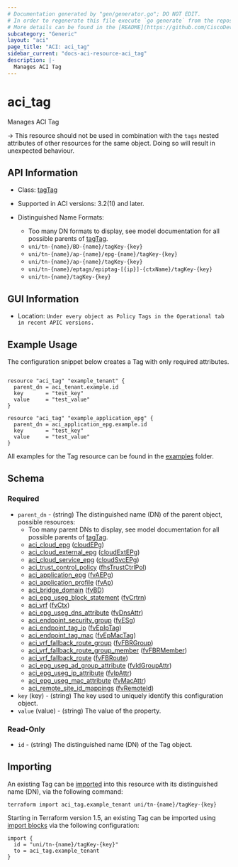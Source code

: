 ```yaml
---
# Documentation generated by "gen/generator.go"; DO NOT EDIT.
# In order to regenerate this file execute `go generate` from the repository root.
# More details can be found in the [README](https://github.com/CiscoDevNet/terraform-provider-aci/blob/master/README.md).
subcategory: "Generic"
layout: "aci"
page_title: "ACI: aci_tag"
sidebar_current: "docs-aci-resource-aci_tag"
description: |-
  Manages ACI Tag
---
```


# aci_tag #

Manages ACI Tag

  -> This resource should not be used in combination with the `tags` nested attributes of other resources for the same object. Doing so will result in unexpected behaviour.


## API Information ##

* Class: [tagTag](https://pubhub.devnetcloud.com/media/model-doc-latest/docs/app/index.html#/objects/tagTag/overview)

* Supported in ACI versions: 3.2(1l) and later.

* Distinguished Name Formats:
  - Too many DN formats to display, see model documentation for all possible parents of [tagTag](https://pubhub.devnetcloud.com/media/model-doc-latest/docs/app/index.html#/objects/tagTag/overview).
  - `uni/tn-{name}/BD-{name}/tagKey-{key}`
  - `uni/tn-{name}/ap-{name}/epg-{name}/tagKey-{key}`
  - `uni/tn-{name}/ap-{name}/tagKey-{key}`
  - `uni/tn-{name}/eptags/epiptag-[{ip}]-{ctxName}/tagKey-{key}`
  - `uni/tn-{name}/tagKey-{key}`

## GUI Information ##

* Location: `Under every object as Policy Tags in the Operational tab in recent APIC versions.`

## Example Usage ##

The configuration snippet below creates a Tag with only required attributes.

```hcl

resource "aci_tag" "example_tenant" {
  parent_dn = aci_tenant.example.id
  key       = "test_key"
  value     = "test_value"
}

resource "aci_tag" "example_application_epg" {
  parent_dn = aci_application_epg.example.id
  key       = "test_key"
  value     = "test_value"
}

```

All examples for the Tag resource can be found in the [examples](https://github.com/CiscoDevNet/terraform-provider-aci/tree/master/examples/resources/aci_tag) folder.

## Schema ##

### Required ###

* `parent_dn` - (string) The distinguished name (DN) of the parent object, possible resources:
  - Too many parent DNs to display, see model documentation for all possible parents of [tagTag](https://pubhub.devnetcloud.com/media/model-doc-latest/docs/app/index.html#/objects/tagTag/overview).
  - [aci_cloud_epg](https://registry.terraform.io/providers/CiscoDevNet/aci/latest/docs/resources/cloud_epg) ([cloudEPg](https://pubhub.devnetcloud.com/media/model-doc-latest/docs/app/index.html#/objects/cloudEPg/overview))
  - [aci_cloud_external_epg](https://registry.terraform.io/providers/CiscoDevNet/aci/latest/docs/resources/cloud_external_epg) ([cloudExtEPg](https://pubhub.devnetcloud.com/media/model-doc-latest/docs/app/index.html#/objects/cloudExtEPg/overview))
  - [aci_cloud_service_epg](https://registry.terraform.io/providers/CiscoDevNet/aci/latest/docs/resources/cloud_service_epg) ([cloudSvcEPg](https://pubhub.devnetcloud.com/media/model-doc-latest/docs/app/index.html#/objects/cloudSvcEPg/overview))
  - [aci_trust_control_policy](https://registry.terraform.io/providers/CiscoDevNet/aci/latest/docs/resources/trust_control_policy) ([fhsTrustCtrlPol](https://pubhub.devnetcloud.com/media/model-doc-latest/docs/app/index.html#/objects/fhsTrustCtrlPol/overview))
  - [aci_application_epg](https://registry.terraform.io/providers/CiscoDevNet/aci/latest/docs/resources/application_epg) ([fvAEPg](https://pubhub.devnetcloud.com/media/model-doc-latest/docs/app/index.html#/objects/fvAEPg/overview))
  - [aci_application_profile](https://registry.terraform.io/providers/CiscoDevNet/aci/latest/docs/resources/application_profile) ([fvAp](https://pubhub.devnetcloud.com/media/model-doc-latest/docs/app/index.html#/objects/fvAp/overview))
  - [aci_bridge_domain](https://registry.terraform.io/providers/CiscoDevNet/aci/latest/docs/resources/bridge_domain) ([fvBD](https://pubhub.devnetcloud.com/media/model-doc-latest/docs/app/index.html#/objects/fvBD/overview))
  - [aci_epg_useg_block_statement](https://registry.terraform.io/providers/CiscoDevNet/aci/latest/docs/resources/epg_useg_block_statement) ([fvCrtrn](https://pubhub.devnetcloud.com/media/model-doc-latest/docs/app/index.html#/objects/fvCrtrn/overview))
  - [aci_vrf](https://registry.terraform.io/providers/CiscoDevNet/aci/latest/docs/resources/vrf) ([fvCtx](https://pubhub.devnetcloud.com/media/model-doc-latest/docs/app/index.html#/objects/fvCtx/overview))
  - [aci_epg_useg_dns_attribute](https://registry.terraform.io/providers/CiscoDevNet/aci/latest/docs/resources/epg_useg_dns_attribute) ([fvDnsAttr](https://pubhub.devnetcloud.com/media/model-doc-latest/docs/app/index.html#/objects/fvDnsAttr/overview))
  - [aci_endpoint_security_group](https://registry.terraform.io/providers/CiscoDevNet/aci/latest/docs/resources/endpoint_security_group) ([fvESg](https://pubhub.devnetcloud.com/media/model-doc-latest/docs/app/index.html#/objects/fvESg/overview))
  - [aci_endpoint_tag_ip](https://registry.terraform.io/providers/CiscoDevNet/aci/latest/docs/resources/endpoint_tag_ip) ([fvEpIpTag](https://pubhub.devnetcloud.com/media/model-doc-latest/docs/app/index.html#/objects/fvEpIpTag/overview))
  - [aci_endpoint_tag_mac](https://registry.terraform.io/providers/CiscoDevNet/aci/latest/docs/resources/endpoint_tag_mac) ([fvEpMacTag](https://pubhub.devnetcloud.com/media/model-doc-latest/docs/app/index.html#/objects/fvEpMacTag/overview))
  - [aci_vrf_fallback_route_group](https://registry.terraform.io/providers/CiscoDevNet/aci/latest/docs/resources/vrf_fallback_route_group) ([fvFBRGroup](https://pubhub.devnetcloud.com/media/model-doc-latest/docs/app/index.html#/objects/fvFBRGroup/overview))
  - [aci_vrf_fallback_route_group_member](https://registry.terraform.io/providers/CiscoDevNet/aci/latest/docs/resources/vrf_fallback_route_group_member) ([fvFBRMember](https://pubhub.devnetcloud.com/media/model-doc-latest/docs/app/index.html#/objects/fvFBRMember/overview))
  - [aci_vrf_fallback_route](https://registry.terraform.io/providers/CiscoDevNet/aci/latest/docs/resources/vrf_fallback_route) ([fvFBRoute](https://pubhub.devnetcloud.com/media/model-doc-latest/docs/app/index.html#/objects/fvFBRoute/overview))
  - [aci_epg_useg_ad_group_attribute](https://registry.terraform.io/providers/CiscoDevNet/aci/latest/docs/resources/epg_useg_ad_group_attribute) ([fvIdGroupAttr](https://pubhub.devnetcloud.com/media/model-doc-latest/docs/app/index.html#/objects/fvIdGroupAttr/overview))
  - [aci_epg_useg_ip_attribute](https://registry.terraform.io/providers/CiscoDevNet/aci/latest/docs/resources/epg_useg_ip_attribute) ([fvIpAttr](https://pubhub.devnetcloud.com/media/model-doc-latest/docs/app/index.html#/objects/fvIpAttr/overview))
  - [aci_epg_useg_mac_attribute](https://registry.terraform.io/providers/CiscoDevNet/aci/latest/docs/resources/epg_useg_mac_attribute) ([fvMacAttr](https://pubhub.devnetcloud.com/media/model-doc-latest/docs/app/index.html#/objects/fvMacAttr/overview))
  - [aci_remote_site_id_mappings](https://registry.terraform.io/providers/CiscoDevNet/aci/latest/docs/resources/remote_site_id_mappings) ([fvRemoteId](https://pubhub.devnetcloud.com/media/model-doc-latest/docs/app/index.html#/objects/fvRemoteId/overview))
* `key` (key) - (string) The key used to uniquely identify this configuration object.
* `value` (value) - (string) The value of the property.

### Read-Only ###

* `id` - (string) The distinguished name (DN) of the Tag object.

## Importing

An existing Tag can be [imported](https://www.terraform.io/docs/import/index.html) into this resource with its distinguished name (DN), via the following command:

```
terraform import aci_tag.example_tenant uni/tn-{name}/tagKey-{key}
```

Starting in Terraform version 1.5, an existing Tag can be imported
using [import blocks](https://developer.hashicorp.com/terraform/language/import) via the following configuration:

```
import {
  id = "uni/tn-{name}/tagKey-{key}"
  to = aci_tag.example_tenant
}
```
